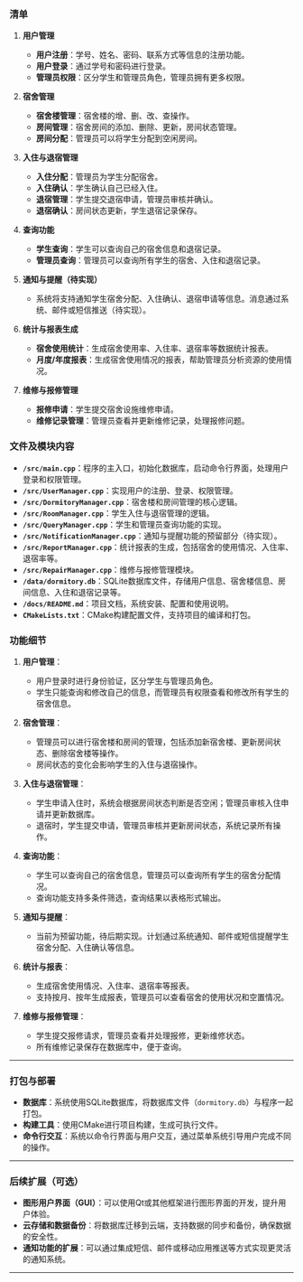 

### **清单**

1. **用户管理**
    
    - **用户注册**：学号、姓名、密码、联系方式等信息的注册功能。
    - **用户登录**：通过学号和密码进行登录。
    - **管理员权限**：区分学生和管理员角色，管理员拥有更多权限。
2. **宿舍管理**
    
    - **宿舍楼管理**：宿舍楼的增、删、改、查操作。
    - **房间管理**：宿舍房间的添加、删除、更新，房间状态管理。
    - **房间分配**：管理员可以将学生分配到空闲房间。
3. **入住与退宿管理**
    
    - **入住分配**：管理员为学生分配宿舍。
    - **入住确认**：学生确认自己已经入住。
    - **退宿管理**：学生提交退宿申请，管理员审核并确认。
    - **退宿确认**：房间状态更新，学生退宿记录保存。
4. **查询功能**
    
    - **学生查询**：学生可以查询自己的宿舍信息和退宿记录。
    - **管理员查询**：管理员可以查询所有学生的宿舍、入住和退宿记录。
5. **通知与提醒（待实现）**
    
    - 系统将支持通知学生宿舍分配、入住确认、退宿申请等信息。消息通过系统、邮件或短信推送（待实现）。
6. **统计与报表生成**
    
    - **宿舍使用统计**：生成宿舍使用率、入住率、退宿率等数据统计报表。
    - **月度/年度报表**：生成宿舍使用情况的报表，帮助管理员分析资源的使用情况。
7. **维修与报修管理**
    
    - **报修申请**：学生提交宿舍设施维修申请。
    - **维修记录管理**：管理员查看并更新维修记录，处理报修问题。

### **文件及模块内容**

- **`/src/main.cpp`**：程序的主入口，初始化数据库，启动命令行界面，处理用户登录和权限管理。
- **`/src/UserManager.cpp`**：实现用户的注册、登录、权限管理。
- **`/src/DormitoryManager.cpp`**：宿舍楼和房间管理的核心逻辑。
- **`/src/RoomManager.cpp`**：学生入住与退宿管理的逻辑。
- **`/src/QueryManager.cpp`**：学生和管理员查询功能的实现。
- **`/src/NotificationManager.cpp`**：通知与提醒功能的预留部分（待实现）。
- **`/src/ReportManager.cpp`**：统计报表的生成，包括宿舍的使用情况、入住率、退宿率等。
- **`/src/RepairManager.cpp`**：维修与报修管理模块。
- **`/data/dormitory.db`**：SQLite数据库文件，存储用户信息、宿舍楼信息、房间信息、入住和退宿记录等。
- **`/docs/README.md`**：项目文档，系统安装、配置和使用说明。
- **`CMakeLists.txt`**：CMake构建配置文件，支持项目的编译和打包。

### **功能细节**

1. **用户管理**：
    
    - 用户登录时进行身份验证，区分学生与管理员角色。
    - 学生只能查询和修改自己的信息，而管理员有权限查看和修改所有学生的宿舍信息。
2. **宿舍管理**：
    
    - 管理员可以进行宿舍楼和房间的管理，包括添加新宿舍楼、更新房间状态、删除宿舍楼等操作。
    - 房间状态的变化会影响学生的入住与退宿操作。
3. **入住与退宿管理**：
    
    - 学生申请入住时，系统会根据房间状态判断是否空闲；管理员审核入住申请并更新数据库。
    - 退宿时，学生提交申请，管理员审核并更新房间状态，系统记录所有操作。
4. **查询功能**：
    
    - 学生可以查询自己的宿舍信息，管理员可以查询所有学生的宿舍分配情况。
    - 查询功能支持多条件筛选，查询结果以表格形式输出。
5. **通知与提醒**：
    
    - 当前为预留功能，待后期实现。计划通过系统通知、邮件或短信提醒学生宿舍分配、入住确认等信息。
6. **统计与报表**：
    
    - 生成宿舍使用情况、入住率、退宿率等报表。
    - 支持按月、按年生成报表，管理员可以查看宿舍的使用状况和空置情况。
7. **维修与报修管理**：
    
    - 学生提交报修请求，管理员查看并处理报修，更新维修状态。
    - 所有维修记录保存在数据库中，便于查询。

---

### **打包与部署**

- **数据库**：系统使用SQLite数据库，将数据库文件（`dormitory.db`）与程序一起打包。
- **构建工具**：使用CMake进行项目构建，生成可执行文件。
- **命令行交互**：系统以命令行界面与用户交互，通过菜单系统引导用户完成不同的操作。

---

### **后续扩展（可选）**

- **图形用户界面（GUI）**：可以使用Qt或其他框架进行图形界面的开发，提升用户体验。
- **云存储和数据备份**：将数据库迁移到云端，支持数据的同步和备份，确保数据的安全性。
- **通知功能的扩展**：可以通过集成短信、邮件或移动应用推送等方式实现更灵活的通知系统。

---

